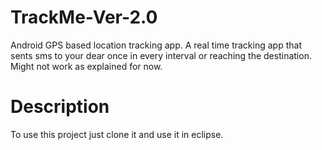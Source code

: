 TrackMe-Ver-2.0
===============
Android GPS based location tracking app.
A real time tracking app that sents sms to your dear once in every interval or reaching the destination. 
Might not work as explained for now.

Description
===========
To use this project just clone it and use it in eclipse.
